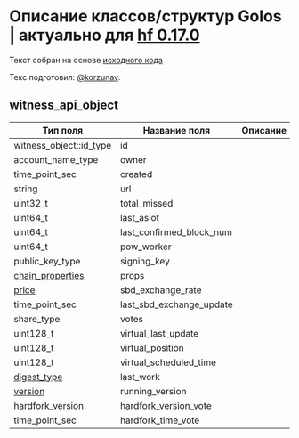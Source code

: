 # Описание классов/структур Golos | актуально для [hf 0.17.0](https://github.com/GolosChain/golos/releases/tag/v0.17.0)
Текст собран на основе [исходного кода](https://github.com/GolosChain/golos/tree/master/plugins/database_api/include/golos/plugins/database_api/api_objects/witness_api_object.hpp)

Текс подготовил: [@korzunav](https://golos.io/@korzunav).

## witness_api_object


|Тип поля|Название поля|Описание|
|--------|-------------|--------|
|witness_object::id_type|id||
|account_name_type|owner||
|time_point_sec|created||
|string|url||
|uint32_t|total_missed||
|uint64_t|last_aslot||
|uint64_t|last_confirmed_block_num||
|uint64_t|pow_worker||
|public_key_type|signing_key||
|[chain_properties](chain_properties.md)|props||
|[price](price.md)|sbd_exchange_rate||
|time_point_sec|last_sbd_exchange_update||
|share_type|votes||
|uint128_t|virtual_last_update||
|uint128_t|virtual_position||
|uint128_t|virtual_scheduled_time||
|[digest_type](digest_type.md)|last_work||
|[version](version.md)|running_version||
|hardfork_version|hardfork_version_vote||
|time_point_sec|hardfork_time_vote||
